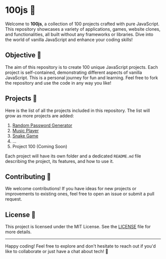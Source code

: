 # 100js 🚀

Welcome to **100js**, a collection of 100 projects crafted with pure JavaScript. This repository showcases a variety of applications, games, website clones, and functionalities, all built without any frameworks or libraries. Dive into the world of vanilla JavaScript and enhance your coding skills!

## Objective 🎯
The aim of this repository is to create 100 unique JavaScript projects. Each project is self-contained, demonstrating different aspects of vanilla JavaScript. This is a personal journey for fun and learning. Feel free to fork the repository and use the code in any way you like!

## Projects 📂
Here is the list of all the projects included in this repository. The list will grow as more projects are added:

1. [Random Password Generator](./01-random-password-generator)
2. [Music Player](./02-music-player)
3. [Snake Game](./03-snake)
4. ...
5. Project 100 (Coming Soon)

Each project will have its own folder and a dedicated `README.md` file describing the project, its features, and how to use it.

## Contributing 🤝
We welcome contributions! If you have ideas for new projects or improvements to existing ones, feel free to open an issue or submit a pull request.

## License 📜
This project is licensed under the MIT License. See the [LICENSE](./LICENSE) file for more details.

---

Happy coding! Feel free to explore and don't hesitate to reach out if you'd like to collaborate or just have a chat about tech! 🌟
